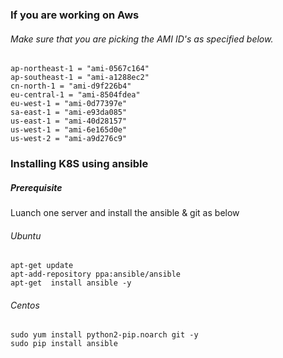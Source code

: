 ### If you are working on Aws 
###### Make sure that you are picking the AMI ID's as specified below.
```
ap-northeast-1 = "ami-0567c164"
ap-southeast-1 = "ami-a1288ec2"
cn-north-1 = "ami-d9f226b4"
eu-central-1 = "ami-8504fdea"
eu-west-1 = "ami-0d77397e"
sa-east-1 = "ami-e93da085"
us-east-1 = "ami-40d28157"
us-west-1 = "ami-6e165d0e"
us-west-2 = "ami-a9d276c9"
```
### Installing K8S using ansible 

##### Prerequisite 
Luanch one server and install the ansible & git as below
###### Ubuntu
```
apt-get update
apt-add-repository ppa:ansible/ansible
apt-get  install ansible -y
```
###### Centos
```
sudo yum install python2-pip.noarch git -y
sudo pip install ansible
```

